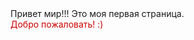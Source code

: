 <html>
<head>
<title>Моя первая страница!</title>
</head>
<body>
Привет мир!!! Это моя первая страница.
<br>
<font color="#CC0000"> Добро пожаловать! :) </font>
</body>
</html>
